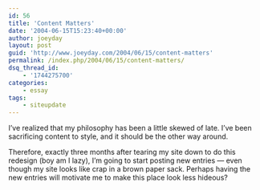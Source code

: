 ```yaml
---
id: 56
title: 'Content Matters'
date: '2004-06-15T15:23:40+00:00'
author: joeyday
layout: post
guid: 'http://www.joeyday.com/2004/06/15/content-matters'
permalink: /index.php/2004/06/15/content-matters/
dsq_thread_id:
    - '1744275700'
categories:
    - essay
tags:
    - siteupdate
---
```


I’ve realized that my philosophy has been a little skewed of late. I’ve been sacrificing content to style, and it should be the other way around.

Therefore, exactly three months after tearing my site down to do this redesign (boy am I lazy), I’m going to start posting new entries — even though my site looks like crap in a brown paper sack. Perhaps having the new entries will motivate me to make this place look less hideous?